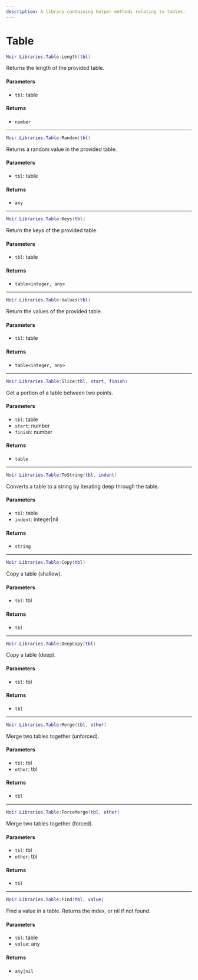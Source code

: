 ```yaml
---
description: A library containing helper methods relating to tables.
---
```


# Table

```lua
Noir.Libraries.Table:Length(tbl)
```

Returns the length of the provided table.

#### Parameters

* `tbl`: table

#### Returns

* `number`

***

```lua
Noir.Libraries.Table:Random(tbl)
```

Returns a random value in the provided table.

#### Parameters

* `tbl`: table

#### Returns

* `any`

***

```lua
Noir.Libraries.Table:Keys(tbl)
```

Return the keys of the provided table.

#### Parameters

* `tbl`: table

#### Returns

* `table<integer, any>`

***

```lua
Noir.Libraries.Table:Values(tbl)
```

Return the values of the provided table.

#### Parameters

* `tbl`: table

#### Returns

* `table<integer, any>`

***

```lua
Noir.Libraries.Table:Slice(tbl, start, finish)
```

Get a portion of a table between two points.

#### Parameters

* `tbl`: table
* `start`: number
* `finish`: number

#### Returns

* `table`

***

```lua
Noir.Libraries.Table:ToString(tbl, indent)
```

Converts a table to a string by iterating deep through the table.

#### Parameters

* `tbl`: table
* `indent`: integer|nil

#### Returns

* `string`

***

```lua
Noir.Libraries.Table:Copy(tbl)
```

Copy a table (shallow).

#### Parameters

* `tbl`: tbl

#### Returns

* `tbl`

***

```lua
Noir.Libraries.Table:DeepCopy(tbl)
```

Copy a table (deep).

#### Parameters

* `tbl`: tbl

#### Returns

* `tbl`

***

```lua
Noir.Libraries.Table:Merge(tbl, other)
```

Merge two tables together (unforced).

#### Parameters

* `tbl`: tbl
* `other`: tbl

#### Returns

* `tbl`

***

```lua
Noir.Libraries.Table:ForceMerge(tbl, other)
```

Merge two tables together (forced).

#### Parameters

* `tbl`: tbl
* `other`: tbl

#### Returns

* `tbl`

***

```lua
Noir.Libraries.Table:Find(tbl, value)
```

Find a value in a table. Returns the index, or nil if not found.

#### Parameters

* `tbl`: table
* `value`: any

#### Returns

* `any|nil`
